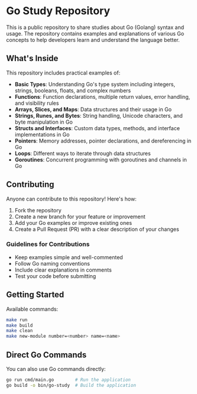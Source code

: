# Go Study Repository

This is a public repository to share studies about Go (Golang) syntax and usage. The repository contains examples and explanations of various Go concepts to help developers learn and understand the language better.

## What's Inside

This repository includes practical examples of:

- **Basic Types**: Understanding Go's type system including integers, strings, booleans, floats, and complex numbers
- **Functions**: Function declarations, multiple return values, error handling, and visibility rules
- **Arrays, Slices, and Maps**: Data structures and their usage in Go
- **Strings, Runes, and Bytes**: String handling, Unicode characters, and byte manipulation in Go
- **Structs and Interfaces**: Custom data types, methods, and interface implementations in Go
- **Pointers**: Memory addresses, pointer declarations, and dereferencing in Go
- **Loops**: Different ways to iterate through data structures
- **Goroutines**: Concurrent programming with goroutines and channels in Go

## Contributing

Anyone can contribute to this repository! Here's how:

1. Fork the repository
2. Create a new branch for your feature or improvement
3. Add your Go examples or improve existing ones
4. Create a Pull Request (PR) with a clear description of your changes

### Guidelines for Contributions

- Keep examples simple and well-commented
- Follow Go naming conventions
- Include clear explanations in comments
- Test your code before submitting

## Getting Started

Available commands:
```bash
make run
make build
make clean
make new-module number=<number> name=<name>
```

## Direct Go Commands

You can also use Go commands directly:

```bash
go run cmd/main.go        # Run the application
go build -o bin/go-study  # Build the application

```
